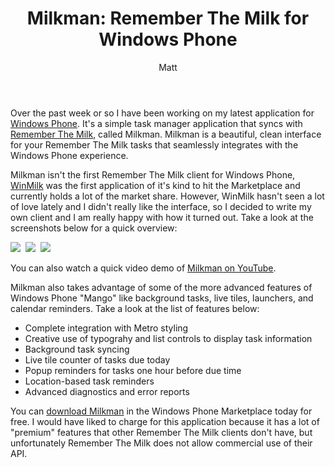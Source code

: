 ﻿---
layout: post
title: 'Milkman: Remember The Milk for Windows Phone'
author: Matt
permalink: /2012/02/milkman-remember-the-milk-for-windows-phone/
categories:
  - Projects
tags:
  - csharp
  - windowsphone
---

Over the past week or so I have been working on my latest application for [Windows Phone][1]. It's a simple task manager application that syncs with [Remember The Milk][2], called Milkman. Milkman is a beautiful, clean interface for your Remember The Milk tasks that seamlessly integrates with the Windows Phone experience.

 [1]: http://www.microsoft.com/windowsphone/en-us/default.aspx
 [2]: http://www.rememberthemilk.com

Milkman isn't the first Remember The Milk client for Windows Phone, [WinMilk][3] was the first application of it's kind to hit the Marketplace and currently holds a lot of the market share. However, WinMilk hasn't seen a lot of love lately and I didn't really like the interface, so I decided to write my own client and I am really happy with how it turned out. Take a look at the screenshots below for a quick overview:

 [3]: http://www.windowsphone.com/en-US/apps/2571dafd-7ee7-df11-a844-00237de2db9e

[![][5]][5]  [![][6]][6]  [![][7]][7]

 [4]: http://mbmccormick.github.com/images/2012/05/1.png
 [5]: http://mbmccormick.github.com/images/2012/05/2.png
 [6]: http://mbmccormick.github.com/images/2012/05/8.png

You can also watch a quick video demo of [Milkman on YouTube][7].

 [7]: http://www.youtube.com/watch?v=9zmR9IgxgDA

Milkman also takes advantage of some of the more advanced features of Windows Phone "Mango" like background tasks, live tiles, launchers, and calendar reminders. Take a look at the list of features below:

*   Complete integration with Metro styling
*   Creative use of typograhy and list controls to display task information
*   Background task syncing
*   Live tile counter of tasks due today
*   Popup reminders for tasks one hour before due time
*   Location-based task reminders
*   Advanced diagnostics and error reports

You can [download Milkman][8] in the Windows Phone Marketplace today for free. I would have liked to charge for this application because it has a lot of "premium" features that other Remember The Milk clients don't have, but unfortunately Remember The Milk does not allow commercial use of their API.

 [8]: http://www.windowsphone.com/en-US/apps/2d14a2ea-9445-4d46-b385-8b2e45f7f6d8
